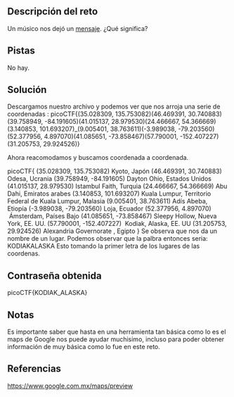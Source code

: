 ## Descripción del reto
Un músico nos dejó un [mensaje](https://jupiter.challenges.picoctf.org/static/d5570d48262dbba2a31f2a940409ad9d/message.txt). ¿Qué significa?

## Pistas 
No hay.
## Solución 
Descargamos nuestro archivo y podemos ver que nos arroja una serie de coordenadas :
picoCTF{(35.028309, 135.753082)(46.469391, 30.740883)(39.758949, -84.191605)(41.015137, 28.979530)(24.466667, 54.366669)(3.140853, 101.693207)_(9.005401, 38.763611)(-3.989038, -79.203560)(52.377956, 4.897070)(41.085651, -73.858467)(57.790001, -152.407227)(31.205753, 29.924526)}

Ahora reacomodamos y buscamos coordenada a coordenada. 

picoCTF{
	(35.028309, 135.753082) Kyoto, Japón 
	(46.469391, 30.740883)  Odesa, Ucrania 
	(39.758949, -84.191605) Dayton Ohio, Estados Unidos
	(41.015137, 28.979530)  Istambul Faith, Turquia 
	(24.466667, 54.366669) Abu Dahi, Emiratos arabes
	(3.140853, 101.693207) Kuala Lumpur, Territorio Federal de Kuala Lumpur, Malasia
	(9.005401, 38.763611) Adís Abeba, Etiopía
	(-3.989038, -79.203560)  Loja, Ecuador
	(52.377956, 4.897070)  Ámsterdam, Países Bajo
	(41.085651, -73.858467) Sleepy Hollow, Nueva York, EE. UU. 
	(57.790001, -152.407227)  Kodiak, Alaska, EE. UU
	(31.205753, 29.924526) Alexandria Governorate , Egipto
	} 
Se observa que nos da un nombre de un lugar. Podemos observar que la palbra entonces seria: 
KODIAKALASKA
Esto tomando la primer letra de los lugares de las coordenas.
## Contraseña obtenida 
picoCTF{KODIAK_ALASKA}
## Notas 
Es importante saber que hasta en una herramienta tan básica como lo es el maps de Google nos puede ayudar muchisimo, incluso para poder obtener información de muy básica como lo fue en este reto.
## Referencias 
https://www.google.com.mx/maps/preview
